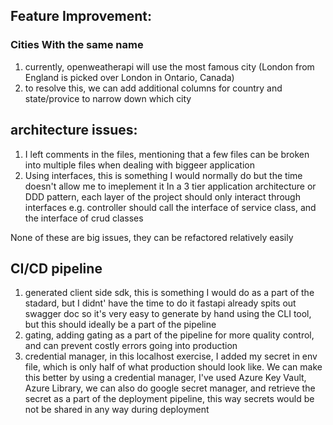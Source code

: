 ## Feature Improvement:
### Cities With the same name 
1. currently, openweatherapi will use the most famous city (London from England is picked over London in Ontario, Canada)
2. to resolve this, we can add additional columns for country and state/provice to narrow down which city

## architecture issues:
1. I left comments in the files, mentioning that a few files can be broken into multiple files when dealing with biggeer application
2. Using interfaces, this is something I would normally do but the time doesn't allow me to imeplement it
In a 3 tier application architecture or DDD pattern, each layer of the project should only interact through interfaces
e.g. controller should call the interface of service class, and the interface of crud classes

None of these are big issues, they can be refactored relatively easily

## CI/CD pipeline
1. generated client side sdk, this is something I would do as a part of the stadard, but I didnt' have the time to do it
fastapi already spits out swagger doc so it's very easy to generate by hand using the CLI tool, but this should ideally be a part of the pipeline
2. gating, adding gating as a part of the pipeline for more quality control, and can prevent costly errors going into production
3. credential manager, in this localhost exercise, I added my secret in env file, which is only half of what production should look like. 
We can make this better by using a credential manager, I've used Azure Key Vault, Azure Library, we can also do google secret manager, and retrieve the secret as a part of the deployment pipeline, this way secrets would be not be shared in any way during deployment

